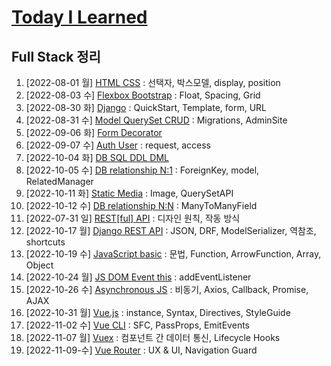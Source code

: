 # [Today I Learned](/../..)

## Full Stack 정리

1. [2022-08-01 월] [HTML CSS](./0801_HTML_CSS.md) : 선택자, 박스모델, display, position
2. [2022-08-03 수] [Flexbox Bootstrap](./0803_Flexbox_Bootstrap.md) : Float, Spacing, Grid
3. [2022-08-30 화] [Django](./0830_Django_Template_VariableRouting.md) : QuickStart, Template, form, URL
4. [2022-08-31 수] [Model QuerySet CRUD](./0831_Django_Model_QuerySet_CRUD.md) : Migrations, AdminSite
5. [2022-09-06 화] [Form Decorator](./0906_Django_Form_ModelForm.md)
6. [2022-09-07 수] [Auth User](./0907_Django_Auth.md) : request, access
7. [2022-10-04 화] [DB SQL DDL DML](./1004_DB_SQL.md)
8. [2022-10-05 수] [DB relationship N:1](./1005_DB_relationship_N_1.md) : ForeignKey, model, RelatedManager
9. [2022-10-11 화] [Static Media](./1011_Django_Static_Media.md) : Image, QuerySetAPI
10. [2022-10-12 수] [DB relationship N:N](./1012_DB_relationship_N_N.md) : ManyToManyField
11. [2022-07-31 일] [REST[ful] API](https://github.com/kimsixsue/CS-Study/blob/master/kimsixsue/RESTful_API.md) : 디자인 원칙, 작동 방식
12. [2022-10-17 월] [Django REST API](./1017_Django_REST_API.md) : JSON, DRF, ModelSerializer, 역참조, shortcuts
13. [2022-10-19 수] [JavaScript basic](./1019_JavaScript_basic.md) : 문법, Function, ArrowFunction, Array, Object
14. [2022-10-24 월] [JS DOM Event this](./1024_JS_DOM_Event_this.md) : addEventListener
15. [2022-10-26 수] [Asynchronous JS](./1026_Asynchronous_JS.md) : 비동기, Axios, Callback, Promise, AJAX
16. [2022-10-31 월] [Vue.js](./1031_Vue.js.md) : instance, Syntax, Directives, StyleGuide
17. [2022-11-02 수] [Vue CLI](./1102_Vue_CLI.md) : SFC, PassProps, EmitEvents
18. [2022-11-07 월] [Vuex](./1107_Vuex.md) : 컴포넌트 간 데이터 통신, Lifecycle Hooks
19. [2022-11-09-수] [Vue Router](./1109_Vue_Router.md) : UX & UI, Navigation Guard
